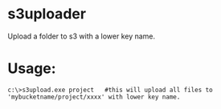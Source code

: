 s3uploader
==========

Upload a folder to s3 with a lower key name.

Usage:
==========

```text
c:\>s3upload.exe project   #this will upload all files to 'mybucketname/project/xxxx' with lower key name.
```
